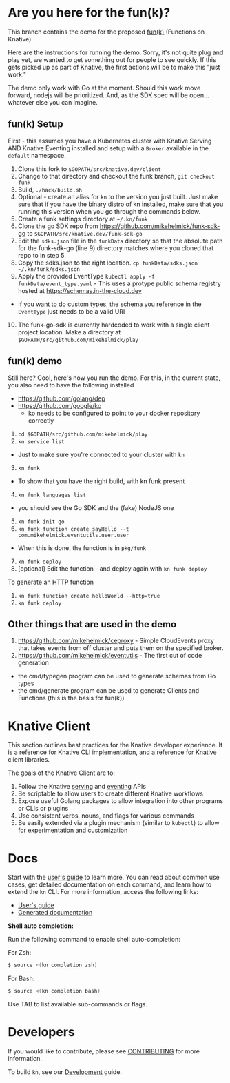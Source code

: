 # Are you here for the fun(k)?

This branch contains the demo for the proposed [fun(k)](https://docs.google.com/document/d/1V7M32ELv38SvHciYBloYlibRSs_e8i2ACqnYL6h5YEo/edit#) (Functions on Knative).

Here are the instructions for running the demo. Sorry, it's not quite plug and
play yet, we wanted to get something out for people to see quickly. If this gets
picked up as part of Knative, the first actions will be to make this "just
work."

The demo only work with Go at the moment. Should this work move forward, nodejs
will be prioritized. And, as the SDK spec will be open... whatever else you
can imagine.

## fun(k) Setup

First - this assumes you have a Kubernetes cluster with Knative Serving AND
Knative Eventing installed and setup with a `Broker` available in the `default`
namespace.

1. Clone this fork to `$GOPATH/src/knative.dev/client`
2. Change to that directory and checkout the funk branch, `git checkout funk`
3. Build, `./hack/build.sh`
4. Optional - create an alias for `kn` to the version you just built. Just make
sure that if you have the binary distro of kn installed, make sure that you
running this version when you go through the commands below.
5. Create a funk settings directory at `~/.kn/funk`
6. Clone the go SDK repo from https://github.com/mikehelmick/funk-sdk-go to
`$GOPATH/src/knative.dev/funk-sdk-go`
7. Edit the `sdks.json` file in the `funkData` directory so that the absolute
path for the funk-sdk-go (line 9) directory matches where you cloned that repo
to in step 5.
8. Copy the sdks.json to the right location.
`cp funkData/sdks.json ~/.kn/funk/sdks.json`
9. Apply the provided EventType `kubectl apply -f funkData/event_type.yaml` -
This uses a protype public schema registry hosted at
https://schemas.in-the-cloud.dev
  * If you want to do custom types, the schema you reference in the `EventType`
    just needs to be a valid URI
10. The funk-go-sdk is currently hardcoded to work with a single client project
location. Make a directory at `$GOPATH/src/github.com/mikehelmick/play`

## fun(k) demo

Still here? Cool, here's how you run the demo.
For this, in the current state, you also need to have the following installed

* https://github.com/golang/dep
* https://github.com/google/ko
  * ko needs to be configured to point to your docker repository correctly

1. `cd $GOPATH/src/github.com/mikehelmick/play`
2. `kn service list`
  * Just to make sure you're connected to your cluster with `kn`
3. `kn funk`
  * To show that you have the right build, with kn funk present
4. `kn funk languages list`
  * you should see the Go SDK and the (fake) NodeJS one
5. `kn funk init go`
6. `kn funk function create sayHello --t com.mikehelmick.eventutils.user.user`
  * When this is done, the function is in `pkg/funk`
7. `kn funk deploy`
8. [optional] Edit the function - and deploy again with `kn funk deploy`

To generate an HTTP function

1. `kn funk function create helloWorld --http=true`
2. `kn funk deploy`

## Other things that are used in the demo

1. https://github.com/mikehelmick/ceproxy - Simple CloudEvents proxy that
takes events from off cluster and puts them on the specified broker.
2. https://github.com/mikehelmick/eventutils - The first cut of code generation
  * the cmd/typegen program can be used to generate schemas from Go types
  * the cmd/generate program can be used to generate Clients and Functions
    (this is the basis for fun(k))

# Knative Client

This section outlines best practices for the Knative developer experience. It is a reference for Knative CLI implementation, and a reference for Knative client libraries.

The goals of the Knative Client are to:

1. Follow the Knative [serving](https://github.com/knative/serving) and [eventing](https://github.com/knative/eventing) APIs
2. Be scriptable to allow users to create different Knative workflows
3. Expose useful Golang packages to allow integration into other programs or CLIs or plugins
4. Use consistent verbs, nouns, and flags for various commands
5. Be easily extended via a plugin mechanism (similar to `kubectl`) to allow for experimentation and customization

# Docs

Start with the [user's guide](docs/README.md) to learn more. You can read about common use cases, get detailed documentation on each command, and learn how to extend the `kn` CLI. For more information, access the following links:

* [User's guide](docs/README.md)
* [Generated documentation](docs/cmd/kn.md)

**Shell auto completion:**

Run the following command to enable shell auto-completion:

For Zsh:
```sh
$ source <(kn completion zsh)
```

For Bash:
```sh
$ source <(kn completion bash)
```

Use TAB to list available sub-commands or flags.

# Developers

If you would like to contribute, please see
[CONTRIBUTING](https://knative.dev/contributing/)
for more information.

To build `kn`, see our [Development](DEVELOPMENT.md) guide.
